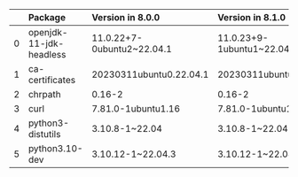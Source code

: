 <!-- markdown-link-check-disable -->

|    | Package                 | Version in 8.0.0           | Version in 8.1.0           | Status   |
|---:|:------------------------|:---------------------------|:---------------------------|:---------|
|  0 | openjdk-11-jdk-headless | 11.0.22+7-0ubuntu2~22.04.1 | 11.0.23+9-1ubuntu1~22.04.1 | UPDATED  |
|  1 | ca-certificates         | 20230311ubuntu0.22.04.1    | 20230311ubuntu0.22.04.1    |          |
|  2 | chrpath                 | 0.16-2                     | 0.16-2                     |          |
|  3 | curl                    | 7.81.0-1ubuntu1.16         | 7.81.0-1ubuntu1.16         |          |
|  4 | python3-distutils       | 3.10.8-1~22.04             | 3.10.8-1~22.04             |          |
|  5 | python3.10-dev          | 3.10.12-1~22.04.3          | 3.10.12-1~22.04.3          |          |